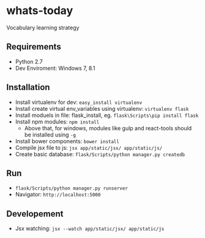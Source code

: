 # whats-today
Vocabulary learning strategy

## Requirements
* Python 2.7
* Dev Enviroment: Windows 7, 8.1

## Installation
* Install virtualenv for dev: ``` easy_install virtualenv ```
* Install create virtual env_variables using virtualenv: ``` virtualenv flask ```
* Install moduels in file: flask_install, eg. ``` flask\Scripts\pip install flask ```
* Install npm modules: ``` npm install ```
  * Above that, for windows, modules like gulp and react-tools should be installed using ```-g```
* Install bower components: ``` bower install ```
* Compile jsx file to js: ```jsx app/static/jsx/ app/static/js/```
* Create basic database: ```flask/Scripts/python manager.py createdb```

## Run
* ``` flask/Scripts/python manager.py runserver ```
* Navigator: ``` http://localhost:5000  ```

## Developement
* Jsx watching: ```jsx --watch app/static/jsx/ app/static/js```
